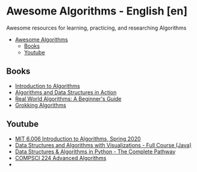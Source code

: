 # Awesome Algorithms - English [en]

Awesome resources for learning, practicing, and researching Algorithms

- [Awesome Algorithms](#awesome-algorithms)
  - [Books](#books)
  - [Youtube](#youtube)

## Books
* [Introduction to Algorithms](https://dl.ebooksworld.ir/books/Introduction.to.Algorithms.4th.Leiserson.Stein.Rivest.Cormen.MIT.Press.9780262046305.EBooksWorld.ir.pdf)
* [Algorithms and Data Structures in Action](https://www.manning.com/books/algorithms-and-data-structures-in-action)
* [Real World Algorithms: A Beginner's Guide](https://mitpress.mit.edu/books/real-world-algorithms)
* [Grokking Algorithms](https://www.manning.com/books/grokking-algorithms)

## Youtube
* [MIT 6.006 Introduction to Algorithms, Spring 2020](https://www.youtube.com/playlist?list=PLUl4u3cNGP63EdVPNLG3ToM6LaEUuStEY)
* [Data Structures and Algorithms with Visualizations - Full Course (Java)](https://www.youtube.com/watch?v=2ZLl8GAk1X4)
* [Data Structures & Algorithms in Python - The Complete Pathway](https://youtube.com/playlist?list=PLKYEe2WisBTFEr6laH5bR2J19j7sl5O8R)
* [COMPSCI 224 Advanced Algorithms](https://www.youtube.com/playlist?list=PL2SOU6wwxB0uP4rJgf5ayhHWgw7akUWSf)
* 
